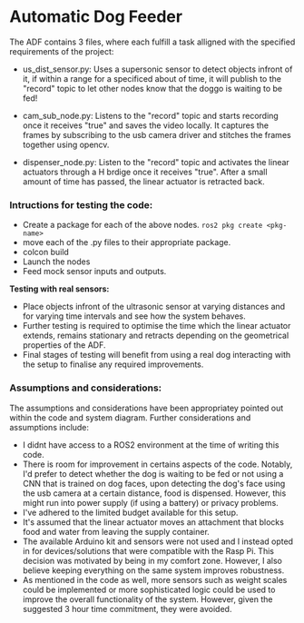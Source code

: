 # Automatic Dog Feeder

The ADF contains 3 files, where each fulfill a task alligned with the specified requirements of the project:

- us_dist_sensor.py: Uses a supersonic sensor to detect objects infront of it, if within a range for a specificed about of time, it will publish to the "record" topic to let other nodes know that the doggo is waiting to be fed!
  
- cam_sub_node.py: Listens to the "record" topic and starts recording once it receives "true" and saves the video locally. It captures the frames by subscribing to the usb camera driver and stitches the frames together using opencv.
  
- dispenser_node.py: Listen to the "record" topic and activates the linear actuators through a H brdige once it receives "true". After a small amount of time has passed, the linear actuator is retracted back.

### Intructions for testing the code:
- Create a package for each of the above nodes. 
```ros2 pkg create <pkg-name>```
- move each of the .py files to their appropriate package.
- colcon build
- Launch the nodes 
- Feed mock sensor inputs and outputs.

**Testing with real sensors:**
- Place objects infront of the ultrasonic sensor at varying distances and for varying time intervals and see how the system behaves.
- Further testing is required to optimise the time which the linear actuator extends, remains stationary and retracts depending on the geometrical properties of the ADF.
- Final stages of testing will benefit from using a real dog interacting with the setup to finalise any required improvements.

### Assumptions and considerations:
The assumptions and considerations have been appropriatey pointed out within the code and system diagram. Further considerations and assumptions include:
- I didnt have access to a ROS2 environment at the time of writing this code.
- There is room for improvement in certains aspects of the code. Notably, I'd prefer to detect whether the dog is waiting to be fed or not using a CNN that is trained on dog faces, upon detecting the dog's face using the usb camera at a certain distance, food is dispensed. However, this might run into power supply (if using a battery) or privacy problems.
- I've adhered to the limited budget available for this setup.
- It's assumed that the linear actuator moves an attachment that blocks food and water from leaving the supply container.
- The available Arduino kit and sensors were not used and I instead opted in for devices/solutions that were compatible with the Rasp Pi. This decision was motivated by being in my comfort zone. However, I also believe keeping everything on the same system improves robustness.
- As mentioned in the code as well, more sensors such as weight scales could be implemented or more sophisticated logic could be used to improve the overall functionality of the system. However, given the suggested 3 hour time commitment, they were avoided.


